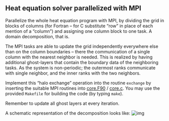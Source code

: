 ## Heat equation solver parallelized with MPI

Parallelize the whole heat equation program with MPI, by dividing the grid in
blocks of columns (for Fortran – for C substitute “row” in place of
each mention of a “column”) and assigning one column block to one
task. A domain decomposition, that is.  

The MPI tasks are able to update the grid independently everywhere else than
on the column boundaries – there the communication of a single column with the
nearest neighbor is needed. This is realized by having additional
ghost-layers that contain the boundary data of the neighboring
tasks. As the system is non-periodic; the outermost ranks communicate
with single neighbor, and the inner ranks with the two neighbors.

Implement this “halo exchange” operation into the routine `exchange` by
inserting the suitable MPI routines into [core.F90](fortran/core.F90) /
[core.c](c/core.c). You may use the provided ```Makefile``` for building the 
code (by typing ```make```). 

Remember to update all ghost layers at every iteration.

A schematic representation of the decomposition looks like:
![img](img/domain_decomposition.png)

